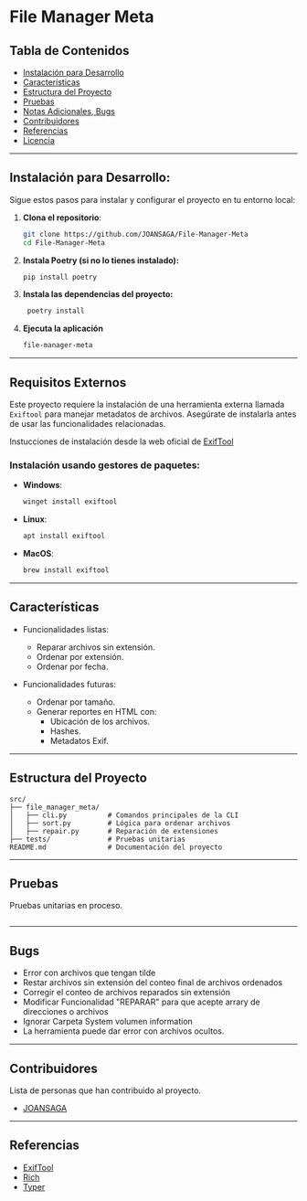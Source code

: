 # File Manager Meta

## Tabla de Contenidos

- [Instalación para Desarrollo](#instalación-para-desarrollo)
- [Características](#características)
- [Estructura del Proyecto](#estructura-del-proyecto)
- [Pruebas](#pruebas)
- [Notas Adicionales, Bugs](#notas-adicionales-bugs)
- [Contribuidores](#contribuidores)
- [Referencias](#referencias)
- [Licencia](#licencia)

---

## Instalación para Desarrollo:

Sigue estos pasos para instalar y configurar el proyecto en tu entorno local:

1. **Clona el repositorio**:
   ```bash
   git clone https://github.com/JOANSAGA/File-Manager-Meta
   cd File-Manager-Meta
   ```
2. **Instala Poetry (si no lo tienes instalado):**
   ```bash
   pip install poetry
   ```
3. **Instala las dependencias del proyecto:**
   ```bash
    poetry install
    ```
4. **Ejecuta la aplicación**
    ```bash
    file-manager-meta
    ```

---

## Requisitos Externos

Este proyecto requiere la instalación de una herramienta externa llamada `Exiftool` para manejar metadatos de archivos.
Asegúrate de instalarla antes de usar las funcionalidades relacionadas.

Instucciones de instalación desde la web oficial de [ExifTool](https://exiftool.org/)

### Instalación usando gestores de paquetes:

- **Windows**:
  ```bash
  winget install exiftool
  ```

- **Linux**:
  ```bash
  apt install exiftool
  ```

- **MacOS**:
  ```bash
  brew install exiftool
  ```

---

## Características

- Funcionalidades listas:
    - Reparar archivos sin extensión.
    - Ordenar por extensión.
    - Ordenar por fecha.


- Funcionalidades futuras:
    - Ordenar por tamaño.
    - Generar reportes en HTML con:
        - Ubicación de los archivos.
        - Hashes.
        - Metadatos Exif.

---

## Estructura del Proyecto

   ```plaintext
   src/
   ├── file_manager_meta/
   │   ├── cli.py          # Comandos principales de la CLI
   │   ├── sort.py         # Lógica para ordenar archivos
   │   ├── repair.py       # Reparación de extensiones
   ├── tests/              # Pruebas unitarias
   README.md               # Documentación del proyecto
   ```

---

## Pruebas

Pruebas unitarias en proceso.

   ```markdown
   
   ```

---

## Bugs

- Error con archivos que tengan tilde
- Restar archivos sin extensión del conteo final de archivos ordenados
- Corregir el conteo de archivos reparados sin extensión
- Modificar Funcionalidad "REPARAR" para que acepte arrary de direcciones o archivos
- Ignorar Carpeta System volumen information
- La herramienta puede dar error con archivos ocultos.

---

## Contribuidores

Lista de personas que han contribuido al proyecto.

- [JOANSAGA](https://github.com/JOANSAGA)

---

## Referencias

- [ExifTool](https://exiftool.org/)
- [Rich](https://rich.readthedocs.io/en/stable/)
- [Typer](https://typer.tiangolo.com/)
